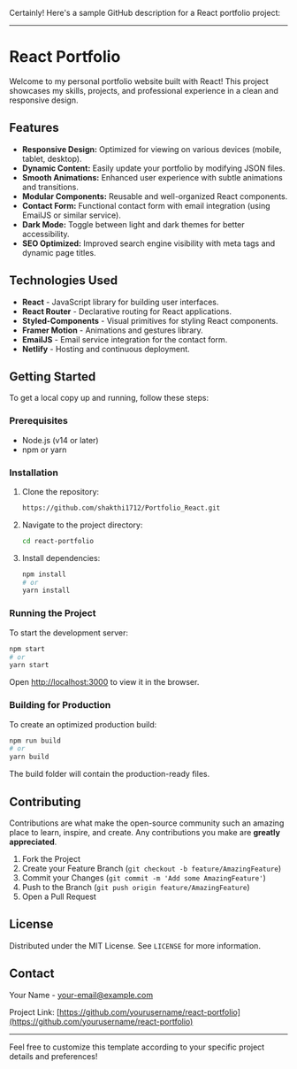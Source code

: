 Certainly! Here's a sample GitHub description for a React portfolio project:

---

# React Portfolio

Welcome to my personal portfolio website built with React! This project showcases my skills, projects, and professional experience in a clean and responsive design.

## Features

- **Responsive Design:** Optimized for viewing on various devices (mobile, tablet, desktop).
- **Dynamic Content:** Easily update your portfolio by modifying JSON files.
- **Smooth Animations:** Enhanced user experience with subtle animations and transitions.
- **Modular Components:** Reusable and well-organized React components.
- **Contact Form:** Functional contact form with email integration (using EmailJS or similar service).
- **Dark Mode:** Toggle between light and dark themes for better accessibility.
- **SEO Optimized:** Improved search engine visibility with meta tags and dynamic page titles.

## Technologies Used

- **React** - JavaScript library for building user interfaces.
- **React Router** - Declarative routing for React applications.
- **Styled-Components** - Visual primitives for styling React components.
- **Framer Motion** - Animations and gestures library.
- **EmailJS** - Email service integration for the contact form.
- **Netlify** - Hosting and continuous deployment.

## Getting Started

To get a local copy up and running, follow these steps:

### Prerequisites

- Node.js (v14 or later)
- npm or yarn

### Installation

1. Clone the repository:
   ```sh
   https://github.com/shakthi1712/Portfolio_React.git
   ```
2. Navigate to the project directory:
   ```sh
   cd react-portfolio
   ```
3. Install dependencies:
   ```sh
   npm install
   # or
   yarn install
   ```

### Running the Project

To start the development server:

```sh
npm start
# or
yarn start
```

Open [http://localhost:3000](http://localhost:3000) to view it in the browser.

### Building for Production

To create an optimized production build:

```sh
npm run build
# or
yarn build
```

The build folder will contain the production-ready files.

## Contributing

Contributions are what make the open-source community such an amazing place to learn, inspire, and create. Any contributions you make are **greatly appreciated**.

1. Fork the Project
2. Create your Feature Branch (`git checkout -b feature/AmazingFeature`)
3. Commit your Changes (`git commit -m 'Add some AmazingFeature'`)
4. Push to the Branch (`git push origin feature/AmazingFeature`)
5. Open a Pull Request

## License

Distributed under the MIT License. See `LICENSE` for more information.

## Contact

Your Name - [your-email@example.com](mailto:your-email@example.com)

Project Link: [https://github.com/yourusername/react-portfolio](https://github.com/yourusername/react-portfolio)

---

Feel free to customize this template according to your specific project details and preferences!
